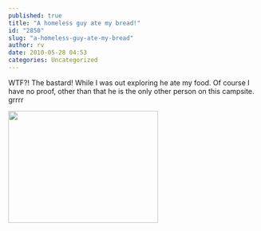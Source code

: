 ```yaml
---
published: true
title: "A homeless guy ate my bread!"
id: "2850"
slug: "a-homeless-guy-ate-my-bread"
author: rv
date: 2010-05-28 04:53
categories: Uncategorized
---
```

WTF?! The bastard! While I was out exploring he ate my food. Of course I have no proof, other than that he is the only other person on this campsite. grrrr

<a href="https://s3.amazonaws.com/cfwblog/uploads/2010/05/ts2b0534.jpg"><img src="https://s3.amazonaws.com/cfwblog/uploads/2010/05/ts2b0534.jpg?w=300" alt="" title="TS2B0534" width="300" height="225" class="alignnone size-medium wp-image-2851" /></a>
